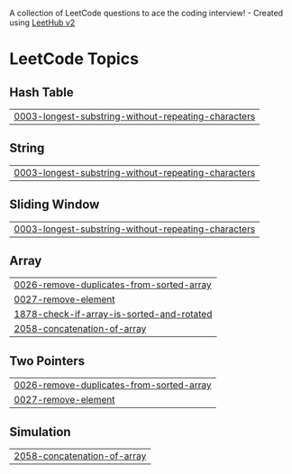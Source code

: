 A collection of LeetCode questions to ace the coding interview! - Created using [LeetHub v2](https://github.com/arunbhardwaj/LeetHub-2.0)
<!---LeetCode Topics Start-->
# LeetCode Topics
## Hash Table
|  |
| ------- |
| [0003-longest-substring-without-repeating-characters](https://github.com/NotTheRealPranav/General/tree/master/0003-longest-substring-without-repeating-characters) |
## String
|  |
| ------- |
| [0003-longest-substring-without-repeating-characters](https://github.com/NotTheRealPranav/General/tree/master/0003-longest-substring-without-repeating-characters) |
## Sliding Window
|  |
| ------- |
| [0003-longest-substring-without-repeating-characters](https://github.com/NotTheRealPranav/General/tree/master/0003-longest-substring-without-repeating-characters) |
## Array
|  |
| ------- |
| [0026-remove-duplicates-from-sorted-array](https://github.com/NotTheRealPranav/General/tree/master/0026-remove-duplicates-from-sorted-array) |
| [0027-remove-element](https://github.com/NotTheRealPranav/General/tree/master/0027-remove-element) |
| [1878-check-if-array-is-sorted-and-rotated](https://github.com/NotTheRealPranav/General/tree/master/1878-check-if-array-is-sorted-and-rotated) |
| [2058-concatenation-of-array](https://github.com/NotTheRealPranav/General/tree/master/2058-concatenation-of-array) |
## Two Pointers
|  |
| ------- |
| [0026-remove-duplicates-from-sorted-array](https://github.com/NotTheRealPranav/General/tree/master/0026-remove-duplicates-from-sorted-array) |
| [0027-remove-element](https://github.com/NotTheRealPranav/General/tree/master/0027-remove-element) |
## Simulation
|  |
| ------- |
| [2058-concatenation-of-array](https://github.com/NotTheRealPranav/General/tree/master/2058-concatenation-of-array) |
<!---LeetCode Topics End-->